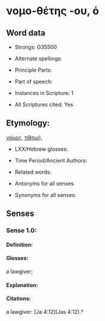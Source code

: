 # νομο-θέτης -ου, ὁ

<!-- Status: S2=NeedsEdits -->
<!-- Lexica used for edits:   -->

## Word data

* Strongs: G35500

* Alternate spellings:



* Principle Parts: 


* Part of speech: 


* Instances in Scripture: 1

* All Scriptures cited: Yes

## Etymology: 

[νόμος](), [τίθημι]()),

* LXX/Hebrew glosses: 


* Time Period/Ancient Authors: 


* Related words: 

* Antonyms for all senses

* Synonyms for all senses: 


## Senses 


### Sense  1.0: 

#### Definition: 

#### Glosses: 

a lawgiver; 

#### Explanation: 


#### Citations: 

a lawgiver: [Ja 4:12](Jas 4:12).†
